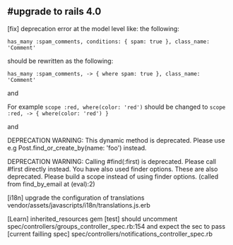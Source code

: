 #upgrade to rails 4.0
---------------------

[fix] deprecation error at the model level like:
the following:

    has_many :spam_comments, conditions: { spam: true }, class_name: 'Comment'

should be rewritten as the following:

    has_many :spam_comments, -> { where spam: true }, class_name: 'Comment'

and

For example `scope :red, where(color: 'red')` should be changed to `scope :red, -> { where(color: 'red') }`

and

DEPRECATION WARNING: This dynamic method is deprecated. Please use e.g Post.find_or_create_by(name: 'foo') instead.

DEPRECATION WARNING: Calling #find(:first) is deprecated. Please call #first directly instead. 
You have also used finder options. These are also deprecated. Please build a scope instead of using finder options.
(called from find_by_email at (eval):2)

[i18n] upgrade the configuration of translations vendor/assets/javascripts/i18n/translations.js.erb

[Learn] inherited_resources gem
[test] should uncomment spec/controllers/groups_controller_spec.rb:154 and expect the sec to pass
[current failling spec] spec/controllers/notifications_controller_spec.rb
